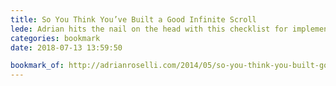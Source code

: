 ```yaml
---
title: So You Think You’ve Built a Good Infinite Scroll
lede: Adrian hits the nail on the head with this checklist for implementing infinite scroll.
categories: bookmark
date: 2018-07-13 13:59:50

bookmark_of: http://adrianroselli.com/2014/05/so-you-think-you-built-good-infinite.html
---
```

